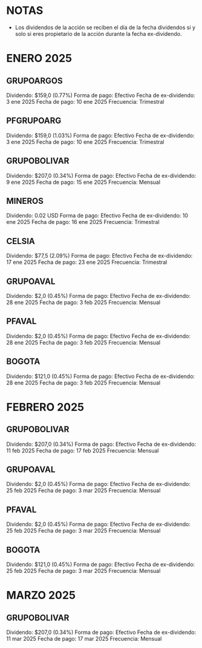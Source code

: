 # NOTAS
- Los dividendos de la acción se reciben el día de la fecha dividendos si y solo si eres propietario de la acción durante la fecha ex-dividendo. 

# ENERO 2025

## GRUPOARGOS

Dividendo: $159,0 (0.77%)
Forma de pago: Efectivo
Fecha de ex-dividendo: 3 ene 2025
Fecha de pago: 10 ene 2025
Frecuencia: Trimestral

## PFGRUPOARG

Dividendo: $159,0 (1.03%)
Forma de pago: Efectivo
Fecha de ex-dividendo: 3 ene 2025
Fecha de pago: 10 ene 2025
Frecuencia: Trimestral

## GRUPOBOLIVAR

Dividendo: $207,0 (0.34%)
Forma de pago: Efectivo
Fecha de ex-dividendo: 9 ene 2025
Fecha de pago: 15 ene 2025
Frecuencia: Mensual

## MINEROS

Dividendo: 0.02 USD
Forma de pago: Efectivo
Fecha de ex-dividendo: 10 ene 2025
Fecha de pago: 16 ene 2025
Frecuencia: Trimestral

## CELSIA

Dividendo: $77,5 (2.09%)
Forma de pago: Efectivo
Fecha de ex-dividendo: 17 ene 2025
Fecha de pago: 23 ene 2025
Frecuencia: Trimestral

## GRUPOAVAL

Dividendo: $2,0 (0.45%)
Forma de pago: Efectivo
Fecha de ex-dividendo: 28 ene 2025
Fecha de pago: 3 feb 2025
Frecuencia: Mensual

## PFAVAL

Dividendo: $2,0 (0.45%)
Forma de pago: Efectivo
Fecha de ex-dividendo: 28 ene 2025
Fecha de pago: 3 feb 2025
Frecuencia: Mensual

## BOGOTA

Dividendo: $121,0 (0.45%)
Forma de pago: Efectivo
Fecha de ex-dividendo: 28 ene 2025
Fecha de pago: 3 feb 2025
Frecuencia: Mensual

# FEBRERO 2025

## GRUPOBOLIVAR

Dividendo: $207,0 (0.34%)
Forma de pago: Efectivo
Fecha de ex-dividendo: 11 feb 2025
Fecha de pago: 17 feb 2025
Frecuencia: Mensual

## GRUPOAVAL

Dividendo: $2,0 (0.45%)
Forma de pago: Efectivo
Fecha de ex-dividendo: 25 feb 2025
Fecha de pago: 3 mar 2025
Frecuencia: Mensual

## PFAVAL

Dividendo: $2,0 (0.45%)
Forma de pago: Efectivo
Fecha de ex-dividendo: 25 feb 2025
Fecha de pago: 3 mar 2025
Frecuencia: Mensual

## BOGOTA

Dividendo: $121,0 (0.45%)
Forma de pago: Efectivo
Fecha de ex-dividendo: 25 feb 2025
Fecha de pago: 3 mar 2025
Frecuencia: Mensual

# MARZO 2025

## GRUPOBOLIVAR

Dividendo: $207,0 (0.34%)
Forma de pago: Efectivo
Fecha de ex-dividendo: 11 mar 2025
Fecha de pago: 17 mar 2025
Frecuencia: Mensual
